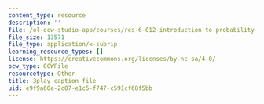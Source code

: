 ```yaml
---
content_type: resource
description: ''
file: /ol-ocw-studio-app/courses/res-6-012-introduction-to-probability-spring-2018/e9f9a60e2c07e1c5f747c591cf68f5bb_o_qO7RYBF10.srt
file_size: 13571
file_type: application/x-subrip
learning_resource_types: []
license: https://creativecommons.org/licenses/by-nc-sa/4.0/
ocw_type: OCWFile
resourcetype: Other
title: 3play caption file
uid: e9f9a60e-2c07-e1c5-f747-c591cf68f5bb
---
```

